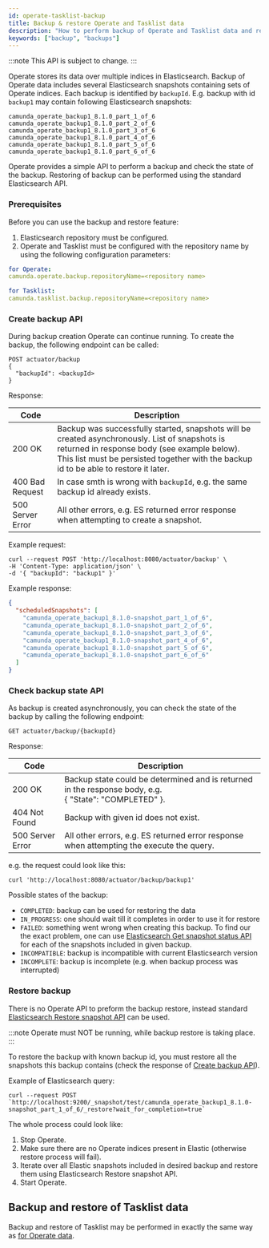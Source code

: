 ```yaml
---
id: operate-tasklist-backup
title: Backup & restore Operate and Tasklist data
description: "How to perform backup of Operate and Tasklist data and restore."
keywords: ["backup", "backups"]
---
```


:::note
This API is subject to change.
:::

Operate stores its data over multiple indices in Elasticsearch. Backup of Operate data includes several
Elasticsearch snapshots containing sets of Operate indices. Each backup is identified by `backupId`. E.g.
backup with id `backup1` may contain following Elasticsearch snapshots:

```
camunda_operate_backup1_8.1.0_part_1_of_6
camunda_operate_backup1_8.1.0_part_2_of_6
camunda_operate_backup1_8.1.0_part_3_of_6
camunda_operate_backup1_8.1.0_part_4_of_6
camunda_operate_backup1_8.1.0_part_5_of_6
camunda_operate_backup1_8.1.0_part_6_of_6
```

Operate provides a simple API to perform a backup and check the state of the backup. Restoring of backup can be performed
using the standard Elasticsearch API.

### Prerequisites

Before you can use the backup and restore feature:

1. Elasticsearch repository must be configured.
2. Operate and Tasklist must be configured with the repository name by using the following configuration parameters:

```yaml
for Operate:
camunda.operate.backup.repositoryName=<repository name>

for Tasklist:
camunda.tasklist.backup.repositoryName=<repository name>
```

### Create backup API

During backup creation Operate can continue running. To create the backup, the following endpoint can be called:

```
POST actuator/backup
{
  "backupId": <backupId>
}
```

Response:

| Code             | Description                                                                                                                                                                                                                            |
| ---------------- | -------------------------------------------------------------------------------------------------------------------------------------------------------------------------------------------------------------------------------------- |
| 200 OK           | Backup was successfully started, snapshots will be created asynchronously. List of snapshots is returned in response body (see example below). This list must be persisted together with the backup id to be able to restore it later. |
| 400 Bad Request  | In case smth is wrong with `backupId`, e.g. the same backup id already exists.                                                                                                                                                         |
| 500 Server Error | All other errors, e.g. ES returned error response when attempting to create a snapshot.                                                                                                                                                |

Example request:

```
curl --request POST 'http://localhost:8080/actuator/backup' \
-H 'Content-Type: application/json' \
-d '{ "backupId": "backup1" }'
```

Example response:

```json
{
  "scheduledSnapshots": [
    "camunda_operate_backup1_8.1.0-snapshot_part_1_of_6",
    "camunda_operate_backup1_8.1.0-snapshot_part_2_of_6",
    "camunda_operate_backup1_8.1.0-snapshot_part_3_of_6",
    "camunda_operate_backup1_8.1.0-snapshot_part_4_of_6",
    "camunda_operate_backup1_8.1.0-snapshot_part_5_of_6",
    "camunda_operate_backup1_8.1.0-snapshot_part_6_of_6"
  ]
}
```

### Check backup state API

As backup is created asynchronously, you can check the state of the backup by calling the following endpoint:

```
GET actuator/backup/{backupId}
```

Response:

| Code             | Description                                                                                                |
| ---------------- | ---------------------------------------------------------------------------------------------------------- |
| 200 OK           | Backup state could be determined and is returned in the response body, e.g.<br/> { "State": "COMPLETED" }. |
| 404 Not Found    | Backup with given id does not exist.                                                                       |
| 500 Server Error | All other errors, e.g. ES returned error response when attempting the execute the query.                   |

e.g. the request could look like this:

```
curl 'http://localhost:8080/actuator/backup/backup1'
```

Possible states of the backup:

- `COMPLETED`: backup can be used for restoring the data
- `IN_PROGRESS`: one should wait till it completes in order to use it for restore
- `FAILED`: something went wrong when creating this backup. To find our the exact problem, one can use [Elasticsearch Get snapshot status API](https://www.elastic.co/guide/en/elasticsearch/reference/current/get-snapshot-status-api.html) for each of the snapshots included in given backup.
- `INCOMPATIBLE`: backup is incompatible with current Elasticsearch version
- `INCOMPLETE`: backup is incomplete (e.g. when backup process was interrupted)

### Restore backup

There is no Operate API to preform the backup restore, instead standard [Elasticsearch Restore snapshot API](https://www.elastic.co/guide/en/elasticsearch/reference/current/restore-snapshot-api.html) can be used.

:::note
Operate must NOT be running, while backup restore is taking place.
:::

To restore the backup with known backup id, you must restore all the snapshots this backup contains (check the response of [Create backup API](#create-backup-api)).

Example of Elasticsearch query:

```
curl --request POST `http://localhost:9200/_snapshot/test/camunda_operate_backup1_8.1.0-snapshot_part_1_of_6/_restore?wait_for_completion=true`
```

The whole process could look like:

1. Stop Operate.
2. Make sure there are no Operate indices present in Elastic (otherwise restore process will fail).
3. Iterate over all Elastic snapshots included in desired backup and restore them using Elasticsearch Restore snapshot API.
4. Start Operate.

## Backup and restore of Tasklist data

Backup and restore of Tasklist may be performed in exactly the same way as [for Operate data](#).
